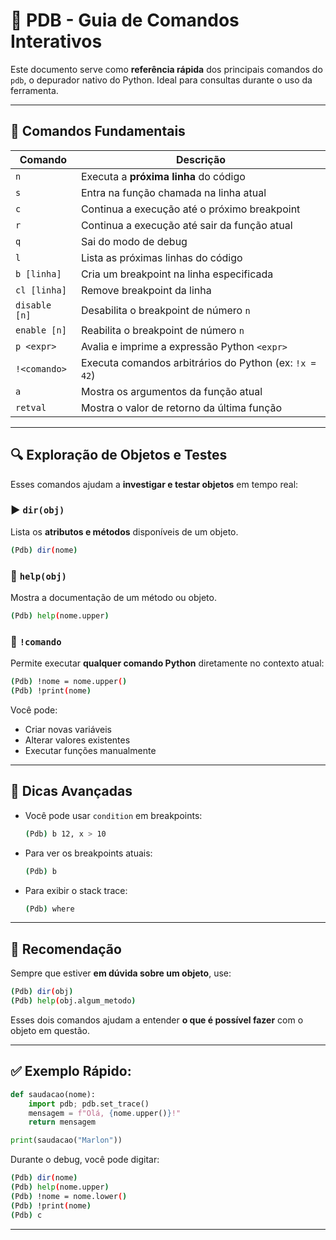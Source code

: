 # 📘 PDB - Guia de Comandos Interativos

Este documento serve como **referência rápida** dos principais comandos do `pdb`, o depurador nativo do Python. Ideal para consultas durante o uso da ferramenta.

---

## 🧭 Comandos Fundamentais

| Comando       | Descrição                                                                 |
|---------------|---------------------------------------------------------------------------|
| `n`           | Executa a **próxima linha** do código                                     |
| `s`           | Entra na função chamada na linha atual                                     |
| `c`           | Continua a execução até o próximo breakpoint                               |
| `r`           | Continua a execução até sair da função atual                              |
| `q`           | Sai do modo de debug                                                      |
| `l`           | Lista as próximas linhas do código                                        |
| `b [linha]`   | Cria um breakpoint na linha especificada                                  |
| `cl [linha]`  | Remove breakpoint da linha                                                |
| `disable [n]` | Desabilita o breakpoint de número `n`                                     |
| `enable [n]`  | Reabilita o breakpoint de número `n`                                      |
| `p <expr>`    | Avalia e imprime a expressão Python `<expr>`                              |
| `!<comando>`  | Executa comandos arbitrários do Python (ex: `!x = 42`)                    |
| `a`           | Mostra os argumentos da função atual                                      |
| `retval`      | Mostra o valor de retorno da última função                                |

---

## 🔍 Exploração de Objetos e Testes

Esses comandos ajudam a **investigar e testar objetos** em tempo real:

### ▶️ `dir(obj)`
Lista os **atributos e métodos** disponíveis de um objeto.

```bash
(Pdb) dir(nome)
```

### 🧾 `help(obj)`
Mostra a documentação de um método ou objeto.

```bash
(Pdb) help(nome.upper)
```

### 🧪 `!comando`
Permite executar **qualquer comando Python** diretamente no contexto atual:

```bash
(Pdb) !nome = nome.upper()
(Pdb) !print(nome)
```

Você pode:
- Criar novas variáveis
- Alterar valores existentes
- Executar funções manualmente

---

## 🧠 Dicas Avançadas

- Você pode usar `condition` em breakpoints:
  ```bash
  (Pdb) b 12, x > 10
  ```
- Para ver os breakpoints atuais:
  ```bash
  (Pdb) b
  ```
- Para exibir o stack trace:
  ```bash
  (Pdb) where
  ```

---

## 📌 Recomendação

Sempre que estiver **em dúvida sobre um objeto**, use:

```bash
(Pdb) dir(obj)
(Pdb) help(obj.algum_metodo)
```

Esses dois comandos ajudam a entender **o que é possível fazer** com o objeto em questão.

---

## ✅ Exemplo Rápido:

```python
def saudacao(nome):
    import pdb; pdb.set_trace()
    mensagem = f"Olá, {nome.upper()}!"
    return mensagem

print(saudacao("Marlon"))
```

Durante o debug, você pode digitar:

```bash
(Pdb) dir(nome)
(Pdb) help(nome.upper)
(Pdb) !nome = nome.lower()
(Pdb) !print(nome)
(Pdb) c
```

---
